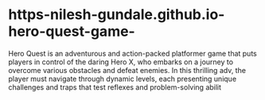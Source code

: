 # https-nilesh-gundale.github.io-hero-quest-game-
Hero Quest is an adventurous and action-packed platformer game that puts players in control of the daring Hero X, who embarks on a journey to overcome various obstacles and defeat enemies. In this thrilling adv, the player must navigate through dynamic levels, each presenting unique challenges and traps that test reflexes and problem-solving abilit
